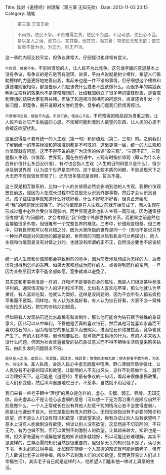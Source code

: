 Title: 我对《道德经》的理解（第三章 无知无欲）
Date: 2013-11-03 20:15
Category: 随笔

> 第三章 无知无欲

> 不尚贤，使民不争。不贵难得之货，使民不为盗。不见可欲，使民心不乱。
> 是以圣人之治，虚其心，实其腹，弱其志，强其骨；常使民无知无欲；使夫智者不敢为也，为无为，则无不治。

这一章的内容比较平实，但争议非常大，仔细探讨也非常有意义。

`不尚贤，使民不争。`不崇尚贤能的人，让人民不为此竞争。这句话字面的意思基本上没有争议，有争议的是它是否有道理。尚贤，平白点说就是树立榜样，希望人们借助榜样的力量更好地完善自我，看起来也是一件不错的事情。但仔细想这个榜样和道德准则很相似，都是告诉人们应该做什么或者不应该做什么。而很多年的实践表明树立榜样的效果也不是非常理想的，比如我国树立了很多年的雷锋形象，是否取到理想的结果大家有目共睹。但除了和道德准则相同的问题外，尚贤还会引发一个新问题，即竞争，展开说即对名誉的竞争，竞争的问题我们后续再探讨。

`不贵难得之货，使民不为盗。不见可欲，使民心不乱。`不将难得的物品视为贵重之物，让人民不会对它产生偷盗的心思。不炫耀可能刺激别人欲望的东西，让人民的心思不会被这欲望扰乱。

这里说得是不要有统一的人生观（第一句）和价值观（第二、三句）的。之前我们了解到统一的审美标准和道德准则都是不可取的，这里更深一层，统一的人生观和价值观就有问题。这里不得不说的是广为流传的俗语“毁三观”、“三观不正”，三观是指人生观、价值观、世界观，而在些俗语中，三观有时指价值观（即认为什么东西有价值什么东西没价值），有时也会指人生观（人生的目的和意义是什么），很少涉及到世界观（认为这个世界是怎样的。这个是比较本质的问题，不是发现天下之大无奇不有就毁世界观了），还有很多情况是误用，暂且不提。

这三观是相互联系的，比如一个人的价值观必然会影响到他的人生观。我把价值观放在前边，是因为人在成长过程中往往是先认识到外部事物，然后才会认识到自己。孩子往往很早就知道什么好吃好看，什么不好吃不好看，但真正开始思考“我”的问题就比较晚了。所以价值观是在人生观之前就开始形成了，而人生观在形成过程中必然会受价值观影响。而世界观通常也和人生观一同形成，因为通常仔细考虑“我”的问题时，才会考虑到“我”和整个外部世界的关系，而更早之前虽然也会接触很多外物，但很难有一个完整世界的概念。三者中，价值观是根基。但三者中，只有世界观可以有对错之分，因为大家所指的世界是同一个（但也不是说只有一种世界观是对的其他的都是错的，世界观的问题以后有机会可以再探讨），而人生观和价值观是没有对错之分的，也就没有所谓的正不正，自然没必要也不应该统一。

统一的人生观和价值观都会导致剧烈的竞争，因为前者涉及想成为怎样的人，后者涉及想得到怎样的东西。如果大家都想成为同样的人，或者得到同样的东西，一旦因为某些原因大家不能全部如愿，竞争就难以避免了。

其实这和审美标准是一样的，好和坏不是事物自身的属性，而是人们根据某种标准评判的。通常情况每个人的评判标准不同，比如有人喜欢吃苹果，那么他就认为苹果好，有人喜欢吃梨，他就认为梨好。这样是没问题的，因为不会所有人都去疯抢苹果而不要梨。同样地，有人认为水晶好看，有人认为钻石好看，大家不会一窝蜂地去抢买钻石，把它的价格炒到很高。

但如果有人发现钻石远比水晶稀有和难制作，那么他可能会为钻石赋予特殊的象征意义，因此可以从中牟利，不管他是否真的喜欢钻石。然后其他可能喜欢水晶而不喜欢钻石的人，因为相信它的象征意义而去购买，进而钻石价格被拉高，竞争也就产生了。有的人钱不够，但也想要钻石，就可能产生偷抢的行为。有的人本来收入没什么问题，但因为社会普遍接受的钻石象征意义而不得不牺牲生活质量来购买钻石。由此引发的问题层出不穷。

`是以圣人之治，虚其心，实其腹，弱其志，强其骨；常使民无知无欲；使夫智者不敢为也，为无为，则无不治。`圣人执政，会是人民心中虚无而腹中饱满，野心薄弱而筋骨强壮，让人民没有不必要的知识和欲望。让聪明的人不去出风头，这样不刻意做什么，就可以治理好天下。这可能是《道德经》里最有争议的一句话，看起来很像愚民政策，让人们都变傻，然后浑浑噩噩地过日子，不惹事，自然就不用治理了。

我们来看一些老子眼中“理想”的民众是怎样的，虚心、实腹、弱志、强骨、无知无欲。首先虚其心不是让他心志虚弱的意思（可以想一下无为而治重点是顺应自然不刻意做什么，一个人正常成长在没有其他人刻意干扰的情况心志不会变得虚弱），而是让他谦逊不自大。弱志是指没有庞大的野心。无知无欲指没有不必要的知识和欲望，而不是让人们没有知识和欲望（拿欲望来说，你有办法让别人没有欲望吗？基本上没有人能做到没有欲望，何谈让别人没有欲望，这显然是不切实际的，不只无为，有为也做不到。但可以做到不刺激别人的欲望，让其越来越大。知识也是一样，但大家普遍有个误解是掌握的知识越多就越好，所以可能比较难理解。其实不是这样的，生存必需的知识当然是很重要的，但很多无关的知识就不是了，读尽天下书，也未必能过得幸福，比如现在随便一个人掌握的知识就可能远超老子，但有几人敢说比老子过得幸福。所以不去刺激人们的求知欲望，反而更容易让人们过上幸福生活）。其实老子自己就是这样的人，他希望人们能和他一样过上满意的生活。
